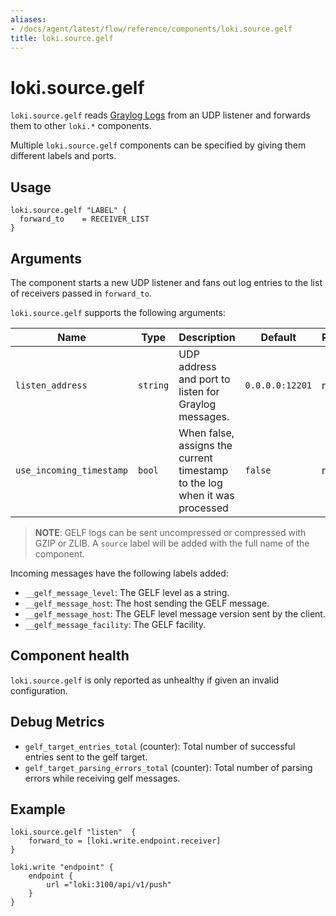 ```yaml
---
aliases:
- /docs/agent/latest/flow/reference/components/loki.source.gelf
title: loki.source.gelf
---
```


# loki.source.gelf

`loki.source.gelf` reads [Graylog Logs](https://github.com/Graylog2/graylog2-server) from an UDP listener and forwards them to other
`loki.*` components. 

Multiple `loki.source.gelf` components can be specified by giving them
different labels and ports.

## Usage

```river
loki.source.gelf "LABEL" {
  forward_to    = RECEIVER_LIST
}
```

## Arguments
The component starts a new UDP listener and fans out
log entries to the list of receivers passed in `forward_to`.

`loki.source.gelf` supports the following arguments:

Name         | Type                 | Description                                                                    | Default                    | Required
------------ |----------------------|--------------------------------------------------------------------------------|----------------------------| --------
`listen_address`    | `string`             | UDP address and port to listen for Graylog messages.                    | `0.0.0.0:12201` | no
`use_incoming_timestamp`    | `bool`             | When false, assigns the current timestamp to the log when it was processed | `false`                            | no


> **NOTE**: GELF logs can be sent uncompressed or compressed with GZIP or ZLIB. 
> A `source` label will be added with the full name of the component. 

Incoming messages have the following labels added:
* `__gelf_message_level`: The GELF level as a string.
* `__gelf_message_host`: The host sending the GELF message.
* `__gelf_message_host`: The GELF level message version sent by the client.
* `__gelf_message_facility`: The GELF facility.


## Component health

`loki.source.gelf` is only reported as unhealthy if given an invalid
configuration.

## Debug Metrics

* `gelf_target_entries_total` (counter): Total number of successful entries sent to the gelf target.
* `gelf_target_parsing_errors_total` (counter): Total number of parsing errors while receiving gelf messages.

## Example

```river
loki.source.gelf "listen"  {
    forward_to = [loki.write.endpoint.receiver]
}

loki.write "endpoint" {
    endpoint {
        url ="loki:3100/api/v1/push"
    }  
}
```
